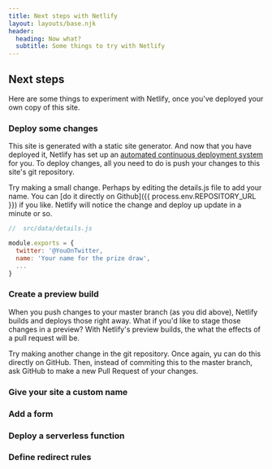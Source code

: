 ```yaml
---
title: Next steps with Netlify
layout: layouts/base.njk
header:
  heading: Now what?
  subtitle: Some things to try with Netlify
---
```



## Next steps

Here are some things to experiment with Netlify, once you've deployed your own copy of this site.




### Deploy some changes

This site is generated with a static site generator. And now that you have deployed it, Netlify has set up an [automated continuous deployment system](https://www.netlify.com/docs/continuous-deployment/) for you.  To deploy changes, all you need to do is push your changes to this site's git repository.

Try making a small change. Perhaps by editing the details.js file to add your name. You can [do it directly on Github]({{ process.env.REPOSITORY_URL }}) if you like. Netlify will notice the change and deploy up update in a minute or so.

```js
//  src/data/details.js

module.exports = {
  twitter: '@YouOnTwitter,
  name: 'Your name for the prize draw',
  ...
}
```


### Create a preview build

When you push changes to your master branch (as you did above), Netlify builds and deploys those right away. What if you'd like to stage those changes in a preview? With Netlify's preview builds, the what the effects of a pull request will be.

Try making another change in the git repository. Once again, yu can do this directly on GitHub. Then, instead of commiting this to the master branch, ask GitHub to make a new Pull Request of your changes.


### Give your site a custom name


### Add a form


### Deploy a serverless function


### Define redirect rules



